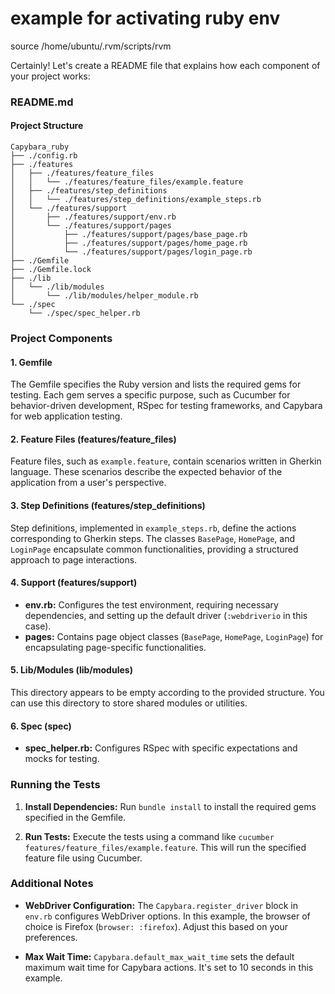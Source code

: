 # example for activating ruby env
source /home/ubuntu/.rvm/scripts/rvm  

Certainly! Let's create a README file that explains how each component of your project works:

### README.md

#### Project Structure
```
Capybara_ruby
├── ./config.rb
├── ./features
│   ├── ./features/feature_files
│   │   └── ./features/feature_files/example.feature
│   ├── ./features/step_definitions
│   │   └── ./features/step_definitions/example_steps.rb
│   └── ./features/support
│       ├── ./features/support/env.rb
│       └── ./features/support/pages
│           ├── ./features/support/pages/base_page.rb
│           ├── ./features/support/pages/home_page.rb
│           └── ./features/support/pages/login_page.rb
├── ./Gemfile
├── ./Gemfile.lock
├── ./lib
│   └── ./lib/modules
│       └── ./lib/modules/helper_module.rb
└── ./spec
    └── ./spec/spec_helper.rb
```

### Project Components

#### 1. Gemfile
The Gemfile specifies the Ruby version and lists the required gems for testing. Each gem serves a specific purpose, such as Cucumber for behavior-driven development, RSpec for testing frameworks, and Capybara for web application testing.

#### 2. Feature Files (features/feature_files)
Feature files, such as `example.feature`, contain scenarios written in Gherkin language. These scenarios describe the expected behavior of the application from a user's perspective.

#### 3. Step Definitions (features/step_definitions)
Step definitions, implemented in `example_steps.rb`, define the actions corresponding to Gherkin steps. The classes `BasePage`, `HomePage`, and `LoginPage` encapsulate common functionalities, providing a structured approach to page interactions.

#### 4. Support (features/support)
- **env.rb:** Configures the test environment, requiring necessary dependencies, and setting up the default driver (`:webdriverio` in this case).
- **pages:** Contains page object classes (`BasePage`, `HomePage`, `LoginPage`) for encapsulating page-specific functionalities.

#### 5. Lib/Modules (lib/modules)
This directory appears to be empty according to the provided structure. You can use this directory to store shared modules or utilities.

#### 6. Spec (spec)
- **spec_helper.rb:** Configures RSpec with specific expectations and mocks for testing.

### Running the Tests

1. **Install Dependencies:** Run `bundle install` to install the required gems specified in the Gemfile.

2. **Run Tests:** Execute the tests using a command like `cucumber features/feature_files/example.feature`. This will run the specified feature file using Cucumber.

### Additional Notes
- **WebDriver Configuration:** The `Capybara.register_driver` block in `env.rb` configures WebDriver options. In this example, the browser of choice is Firefox (`browser: :firefox`). Adjust this based on your preferences.

- **Max Wait Time:** `Capybara.default_max_wait_time` sets the default maximum wait time for Capybara actions. It's set to 10 seconds in this example.


